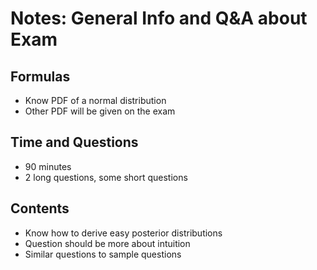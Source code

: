# Notes: General Info and Q&A about Exam

## Formulas

* Know PDF of a normal distribution
* Other PDF will be given on the exam

## Time and Questions

* 90 minutes
* 2 long questions, some short questions

## Contents

* Know how to derive easy posterior distributions
* Question should be more about intuition
* Similar questions to sample questions
